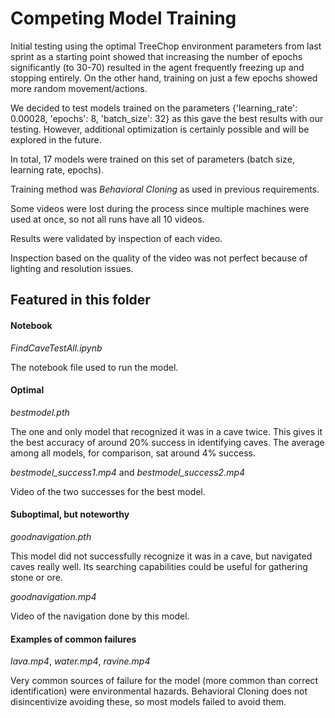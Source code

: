 # Competing Model Training

Initial testing using the optimal TreeChop environment parameters from last sprint as a starting point showed that increasing the number of epochs significantly (to 30-70) resulted in the agent frequently freezing up and stopping entirely. On the other hand, training on just a few epochs showed more random movement/actions. 

We decided to test models trained on the parameters {'learning_rate': 0.00028, 'epochs': 8, 'batch_size': 32} as this gave the best results with our testing. However, additional optimization is certainly possible and will be explored in the future.

In total, 17 models were trained on this set of parameters (batch size, learning rate, epochs).

Training method was *Behavioral Cloning* as used in previous requirements.

Some videos were lost during the process since multiple machines were used at once, so not all runs have all 10 videos.

Results were validated by inspection of each video.

Inspection based on the quality of the video was not perfect because of lighting and resolution issues.

## Featured in this folder

#### Notebook

*FindCaveTestAll.ipynb*

The notebook file used to run the model.

#### Optimal

*bestmodel.pth*

The one and only model that recognized it was in a cave twice.
This gives it the best accuracy of around 20% success in identifying caves.
The average among all models, for comparison, sat around 4% success.

*bestmodel_success1.mp4* and *bestmodel_success2.mp4*

Video of the two successes for the best model.

#### Suboptimal, but noteworthy

*goodnavigation.pth*

This model did not successfully recognize it was in a cave, but navigated caves really well.
Its searching capabilities could be useful for gathering stone or ore.

*goodnavigation.mp4*

Video of the navigation done by this model.

#### Examples of common failures

*lava.mp4*, *water.mp4*, *ravine.mp4*

Very common sources of failure for the model (more common than correct identification) were environmental hazards.
Behavioral Cloning does not disincentivize avoiding these, so most models failed to avoid them.
